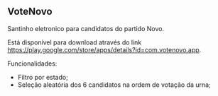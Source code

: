 ## VoteNovo

Santinho eletronico para candidatos do partido Novo. 

Está disponível para download através do link https://play.google.com/store/apps/details?id=com.votenovo.app.

Funcionalidades:
 - Filtro por estado;
 - Seleção aleatória dos 6 candidatos na ordem de votação da urna;

